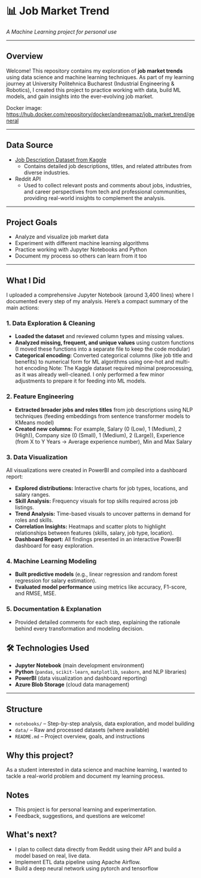 # 📊 Job Market Trend

_A Machine Learning project for personal use_

---

## Overview

Welcome! This repository contains my exploration of **job market trends** using data science and machine learning techniques. As part of my learning journey at University Politehnica Bucharest (Industrial Engineering & Robotics), I created this project to practice working with data, build ML models, and gain insights into the ever-evolving job market.

Docker image: https://hub.docker.com/repository/docker/andreeamaz/job_market_trend/general

---

## Data Source

- [Job Description Dataset from Kaggle](https://www.kaggle.com/datasets/ravindrasinghrana/job-description-dataset)
  - Contains detailed job descriptions, titles, and related attributes from diverse industries.
- Reddit API
  - Used to collect relevant posts and comments about jobs, industries, and career perspectives from tech and professional communities, providing real-world insights to complement the analysis.
---

## Project Goals

- Analyze and visualize job market data
- Experiment with different machine learning algorithms
- Practice working with Jupyter Notebooks and Python
- Document my process so others can learn from it too

---

## What I Did

I uploaded a comprehensive Jupyter Notebook (around 3,400 lines) where I documented every step of my analysis. Here’s a compact summary of the main actions:

### 1. Data Exploration & Cleaning
- **Loaded the dataset** and reviewed column types and missing values.
- **Analyzed missing, frequent, and unique values** using custom functions (I moved these functions into a separate file to keep the code modular)
- **Categorical encoding:** Converted categorical columns (like job title and benefits) to numerical form for ML algorithms using one-hot and multi-hot encoding
Note: The Kaggle dataset required minimal preprocessing, as it was already well-cleaned. I only performed a few minor adjustments to prepare it for feeding into ML models.

### 2. Feature Engineering
- **Extracted broader jobs and roles titles** from job descriptions using NLP techniques (feeding embeddings from sentence transformer models to KMeans model)
- **Created new columns:** For example, Salary (0 (Low), 1 (Medium), 2 (High)), Company size (0 (Small), 1 (Medium), 2 (Large)), Experience (from X to Y Years -> Average experience number), Min and Max Salary

### 3. Data Visualization
All visualizations were created in PowerBI and compiled into a dashboard report:
- **Explored distributions:** Interactive charts for job types, locations, and salary ranges.
- **Skill Analysis:** Frequency visuals for top skills required across job listings.
- **Trend Analysis:** Time-based visuals to uncover patterns in demand for roles and skills.
- **Correlation Insights:** Heatmaps and scatter plots to highlight relationships between features (skills, salary, job type, location).
- **Dashboard Report:** All findings presented in an interactive PowerBI dashboard for easy exploration.

### 4. Machine Learning Modeling
- **Built predictive models** (e.g., linear regression and random forest regression for salary estimation).
- **Evaluated model performance** using metrics like accuracy, F1-score, and RMSE, MSE.

### 5. Documentation & Explanation
- Provided detailed comments for each step, explaining the rationale behind every transformation and modeling decision.

## 🛠️ Technologies Used

- **Jupyter Notebook** (main development environment)
- **Python** (`pandas`, `scikit-learn`, `matplotlib`, `seaborn`, and NLP libraries)
- **PowerBI** (data visualization and dashboard reporting)
- **Azure Blob Storage** (cloud data management)

---

## Structure

- `notebooks/` – Step-by-step analysis, data exploration, and model building
- `data/` – Raw and processed datasets (where available)
- `README.md` – Project overview, goals, and instructions

## Why this project?

As a student interested in data science and machine learning, I wanted to tackle a real-world problem and document my learning process.

## Notes

- This project is for personal learning and experimentation.
- Feedback, suggestions, and questions are welcome!

## What's next?
- I plan to collect data directly from Reddit using their API and build a model based on real, live data.
- Implement ETL data pipeline using Apache Airflow.
- Build a deep neural network using pytorch and tensorflow
